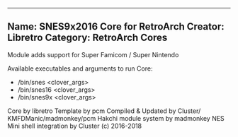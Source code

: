 -----------------------
Name: SNES9x2016 Core for RetroArch
Creator: Libretro
Category: RetroArch Cores
-----------------------

Module adds support for Super Famicom / Super Nintendo

Available executables and arguments to run Core:
- /bin/snes <rom> <clover_args>
- /bin/snes16 <rom> <clover_args>
- /bin/snes9x <rom> <clover_args>

Core by libretro
Template by pcm
Compiled & Updated by Cluster/
KMFDManic/madmonkey/pcm
Hakchi module system by madmonkey
NES Mini shell integration by Cluster
(c) 2016-2018